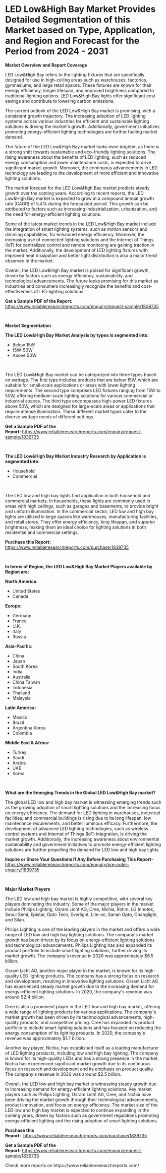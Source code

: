 <p><h1>LED Low&High Bay Market Provides Detailed Segmentation of this Market based on Type, Application, and Region and Forecast for the Period from 2024 - 2031</h1></p><p><strong>Market Overview and Report Coverage</strong></p>
<p><p>LED Low&High Bay refers to the lighting fixtures that are specifically designed for use in high-ceiling areas such as warehouses, factories, gymnasiums, and large retail spaces. These fixtures are known for their energy efficiency, longer lifespan, and improved brightness compared to traditional lighting options. LED Low&High Bay lights offer significant cost savings and contribute to lowering carbon emissions.</p><p>The current outlook of the LED Low&High Bay market is promising, with a consistent growth trajectory. The increasing adoption of LED lighting systems across various industries for efficient and sustainable lighting solutions is driving the market's growth. Additionally, government initiatives promoting energy-efficient lighting technologies are further fueling market demand.</p><p>The future of the LED Low&High Bay market looks even brighter, as there is a strong shift towards sustainable and eco-friendly lighting solutions. The rising awareness about the benefits of LED lighting, such as reduced energy consumption and lower maintenance costs, is expected to drive significant market growth. Moreover, the continuous advancements in LED technology are leading to the development of more efficient and innovative lighting solutions.</p><p>The market forecast for the LED Low&High Bay market predicts steady growth over the coming years. According to recent reports, the LED Low&High Bay market is expected to grow at a compound annual growth rate (CAGR) of 5.4% during the forecasted period. This growth can be attributed to factors such as increasing industrialization, urbanization, and the need for energy-efficient lighting solutions.</p><p>Some of the latest market trends in the LED Low&High Bay market include the integration of smart lighting systems, such as motion sensors and dimming capabilities, for enhanced energy efficiency. Moreover, the increasing use of connected lighting solutions and the Internet of Things (IoT) for centralized control and remote monitoring are gaining traction in the market. Additionally, the development of LED lighting fixtures with improved heat dissipation and better light distribution is also a major trend observed in the market.</p><p>Overall, the LED Low&High Bay market is poised for significant growth, driven by factors such as energy efficiency, sustainability, and technological advancements. The future looks promising for this market as industries and consumers increasingly recognize the benefits and cost-effectiveness of LED lighting solutions.</p></p>
<p><strong>Get a Sample PDF of the Report:</strong> <a href="https://www.reliableresearchreports.com/enquiry/request-sample/1839735">https://www.reliableresearchreports.com/enquiry/request-sample/1839735</a></p>
<p>&nbsp;</p>
<p><strong>Market Segmentation</strong></p>
<p><strong>The LED Low&High Bay Market Analysis by types is segmented into:</strong></p>
<p><ul><li>Below 15W</li><li>15W-50W</li><li>Above 50W</li></ul></p>
<p>&nbsp;</p>
<p><p>The LED Low&High Bay market can be categorized into three types based on wattage. The first type includes products that are below 15W, which are suitable for small-scale applications or areas with lower lighting requirements. The second type comprises LED fixtures ranging from 15W to 50W, offering medium-scale lighting solutions for various commercial or industrial spaces. The third type encompasses high-power LED fixtures above 50W, which are designed for large-scale areas or applications that require intense illumination. These different market types cater to the diverse wattage needs of different settings.</p></p>
<p><strong>Get a Sample PDF of the Report:</strong>&nbsp;<a href="https://www.reliableresearchreports.com/enquiry/request-sample/1839735">https://www.reliableresearchreports.com/enquiry/request-sample/1839735</a></p>
<p>&nbsp;</p>
<p><strong>The LED Low&High Bay Market Industry Research by Application is segmented into:</strong></p>
<p><ul><li>Household</li><li>Commercial</li></ul></p>
<p>&nbsp;</p>
<p><p>The LED low and high bay lights find application in both household and commercial markets. In households, these lights are commonly used in areas with high ceilings, such as garages and basements, to provide bright and uniform illumination. In the commercial sector, LED low and high bay lights are utilized in large spaces like warehouses, manufacturing facilities, and retail stores. They offer energy efficiency, long lifespan, and superior brightness, making them an ideal choice for lighting solutions in both residential and commercial settings.</p></p>
<p><strong>Purchase this Report:</strong>&nbsp; <a href="https://www.reliableresearchreports.com/purchase/1839735">https://www.reliableresearchreports.com/purchase/1839735</a></p>
<p>&nbsp;</p>
<p><strong>In terms of Region, the LED Low&High Bay Market Players available by Region are:</strong></p>
<p>
    <p> <strong> North America: </strong>
        <ul>
            <li>United States</li>
            <li>Canada</li>
        </ul>
        </p> 
    <p> <strong> Europe: </strong>
        <ul>
            <li>Germany</li>
            <li>France</li>
            <li>U.K.</li>
            <li>Italy</li>
            <li>Russia</li>
        </ul>
        </p> 
    <p> <strong> Asia-Pacific: </strong>
        <ul>
            <li>China</li>
            <li>Japan</li>
            <li>South Korea</li>
            <li>India</li>
            <li>Australia</li>
            <li>China Taiwan</li>
            <li>Indonesia</li>
            <li>Thailand</li>
            <li>Malaysia</li>
        </ul>
        </p> 
    <p> <strong> Latin America: </strong>
        <ul>
            <li>Mexico</li>
            <li>Brazil</li>
            <li>Argentina Korea</li>
            <li>Colombia</li>
        </ul>
        </p> 
    <p> <strong> Middle East & Africa: </strong>
        <ul>
            <li>Turkey</li>
            <li>Saudi</li>
            <li>Arabia</li>
            <li>UAE</li>
            <li>Korea</li>
        </ul>
    </p>
    </p>
<p>&nbsp;</p>
<p><strong>What are the Emerging Trends in the Global LED Low&High Bay market?</strong></p>
<p><p>The global LED low and high bay market is witnessing emerging trends such as the growing adoption of smart lighting solutions and the increasing focus on energy efficiency. The demand for LED lighting in warehouses, industrial facilities, and commercial buildings is rising due to its long lifespan, low maintenance requirements, and better luminous efficacy. Furthermore, the development of advanced LED lighting technologies, such as wireless control systems and Internet of Things (IoT) integration, is driving the market growth. Additionally, the increasing awareness about environmental sustainability and government initiatives to promote energy-efficient lighting solutions are further propelling the demand for LED low and high bay lights.</p></p>
<p><strong>Inquire or Share Your Questions If Any Before Purchasing This Report</strong>- <a href="https://www.reliableresearchreports.com/enquiry/pre-order-enquiry/1839735">https://www.reliableresearchreports.com/enquiry/pre-order-enquiry/1839735</a></p>
<p>&nbsp;</p>
<p><strong>Major Market Players</strong></p>
<p><p>The LED low and high bay market is highly competitive, with several key players dominating the industry. Some of the major players in the market include Philips Lighting, Osram Licht AG, Cree, Nichia, Rohm, LG Innotek, Seoul Semi, Epistar, Opto Tech, Everlight, Lite-on, Sanan Opto, Changlight, and Silan.</p><p>Philips Lighting is one of the leading players in the market and offers a wide range of LED low and high bay lighting solutions. The company's market growth has been driven by its focus on energy-efficient lighting solutions and technological advancements. Philips Lighting has also expanded its product portfolio to include smart lighting solutions, further driving its market growth. The company's revenue in 2020 was approximately $6.5 billion.</p><p>Osram Licht AG, another major player in the market, is known for its high-quality LED lighting products. The company has a strong focus on research and development, resulting in innovative lighting solutions. Osram Licht AG has experienced steady market growth due to the increasing demand for energy-efficient lighting solutions. In 2020, the company's revenue was around $2.4 billion.</p><p>Cree is also a prominent player in the LED low and high bay market, offering a wide range of lighting products for various applications. The company's market growth has been driven by its technological advancements, high-quality products, and competitive pricing. Cree has expanded its product portfolio to include smart lighting solutions and has focused on reducing the energy consumption of its lighting products. In 2020, the company's revenue was approximately $1.7 billion.</p><p>Another key player, Nichia, has established itself as a leading manufacturer of LED lighting products, including low and high bay lighting. The company is known for its high-quality LEDs and has a strong presence in the market. Nichia has experienced significant market growth due to its continuous focus on research and development and its emphasis on product quality. The company's revenue in 2020 was around $2.5 billion.</p><p>Overall, the LED low and high bay market is witnessing steady growth due to increasing demand for energy-efficient lighting solutions. Key market players such as Philips Lighting, Osram Licht AG, Cree, and Nichia have been driving the market growth through their technological advancements, product innovation, and focus on energy efficiency. The market size of the LED low and high bay market is expected to continue expanding in the coming years, driven by factors such as government regulations promoting energy-efficient lighting and the rising adoption of smart lighting solutions.</p></p>
<p><strong>Purchase this Report:</strong>&nbsp;&nbsp;<a href="https://www.reliableresearchreports.com/purchase/1839735">https://www.reliableresearchreports.com/purchase/1839735</a></p>
<p></p>
<p><strong>Get a Sample PDF of the Report:</strong>&nbsp;<a href="https://www.reliableresearchreports.com/enquiry/request-sample/1839735">https://www.reliableresearchreports.com/enquiry/request-sample/1839735</a></p>
<p>Check more reports on https://www.reliableresearchreports.com/</p>